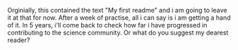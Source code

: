 Orginially, this contained the text "My first readme" and i am going to leave it at that for now.
After a week of practise, all i can say is i am getting a hand of it.
In 5 years, i'll come back to check how far i have progressed in contributing to the science community.
Or what do you suggest my dearest reader?
